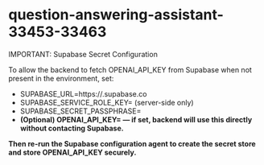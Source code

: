 # question-answering-assistant-33453-33463

IMPORTANT: Supabase Secret Configuration

To allow the backend to fetch OPENAI_API_KEY from Supabase when not present in the environment, set:

- SUPABASE_URL=https://<your-project-ref>.supabase.co
- SUPABASE_SERVICE_ROLE_KEY=<service role key> (server-side only)
- SUPABASE_SECRET_PASSPHRASE=<strong random secret>
- (Optional) OPENAI_API_KEY=<your key> — if set, backend will use this directly without contacting Supabase.

Then re-run the Supabase configuration agent to create the secret store and store OPENAI_API_KEY securely.